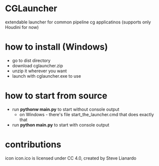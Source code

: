 # CGLauncher
extendable launcher for common pipeline cg applicatinos (supports only Houdini for now)

# how to install (Windows)
* go to dist directory
* download cglauncher.zip
* unzip it wherever you want
* launch with cglauncher.exe to use


# how to start from source
* run **pythonw main.py** to start without console output
  * on Windows - there's file start_the_launcher.cmd that does exactly that
* run **python main.py** to start with console output


# contributions
icon icon.ico is licensed under CC 4.0, created by Steve Lianardo

